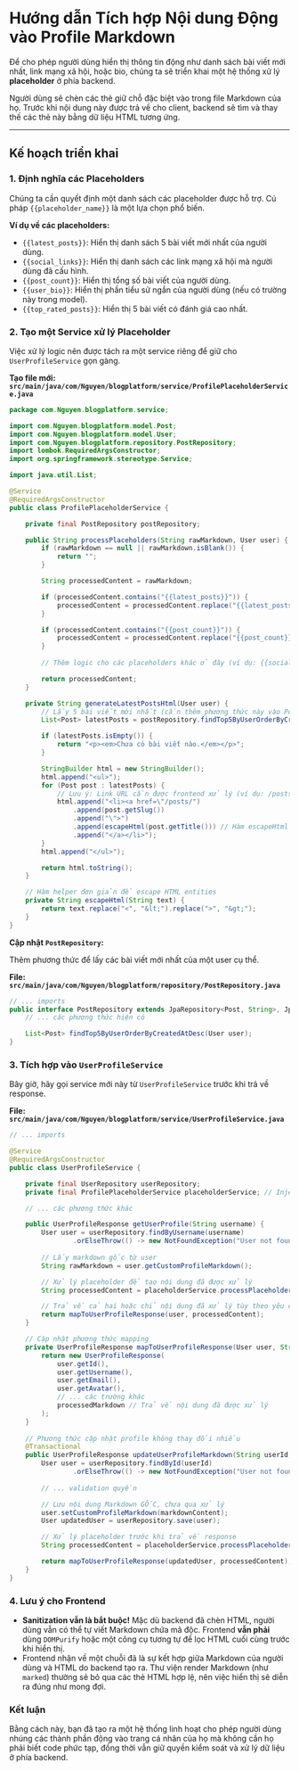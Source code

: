 # Hướng dẫn Tích hợp Nội dung Động vào Profile Markdown

Để cho phép người dùng hiển thị thông tin động như danh sách bài viết mới nhất, link mạng xã hội, hoặc bio, chúng ta sẽ triển khai một hệ thống xử lý **placeholder** ở phía backend.

Người dùng sẽ chèn các thẻ giữ chỗ đặc biệt vào trong file Markdown của họ. Trước khi nội dung này được trả về cho client, backend sẽ tìm và thay thế các thẻ này bằng dữ liệu HTML tương ứng.

---

## Kế hoạch triển khai

### 1. Định nghĩa các Placeholders

Chúng ta cần quyết định một danh sách các placeholder được hỗ trợ. Cú pháp `{{placeholder_name}}` là một lựa chọn phổ biến.

**Ví dụ về các placeholders:**

- `{{latest_posts}}`: Hiển thị danh sách 5 bài viết mới nhất của người dùng.
- `{{social_links}}`: Hiển thị danh sách các link mạng xã hội mà người dùng đã cấu hình.
- `{{post_count}}`: Hiển thị tổng số bài viết của người dùng.
- `{{user_bio}}`: Hiển thị phần tiểu sử ngắn của người dùng (nếu có trường này trong model).
- `{{top_rated_posts}}`: Hiển thị 5 bài viết có đánh giá cao nhất.

### 2. Tạo một Service xử lý Placeholder

Việc xử lý logic nên được tách ra một service riêng để giữ cho `UserProfileService` gọn gàng.

**Tạo file mới: `src/main/java/com/Nguyen/blogplatform/service/ProfilePlaceholderService.java`**

```java
package com.Nguyen.blogplatform.service;

import com.Nguyen.blogplatform.model.Post;
import com.Nguyen.blogplatform.model.User;
import com.Nguyen.blogplatform.repository.PostRepository;
import lombok.RequiredArgsConstructor;
import org.springframework.stereotype.Service;

import java.util.List;

@Service
@RequiredArgsConstructor
public class ProfilePlaceholderService {

    private final PostRepository postRepository;

    public String processPlaceholders(String rawMarkdown, User user) {
        if (rawMarkdown == null || rawMarkdown.isBlank()) {
            return "";
        }

        String processedContent = rawMarkdown;

        if (processedContent.contains("{{latest_posts}}")) {
            processedContent = processedContent.replace("{{latest_posts}}", generateLatestPostsHtml(user));
        }

        if (processedContent.contains("{{post_count}}")) {
            processedContent = processedContent.replace("{{post_count}}", String.valueOf(postRepository.countByUser(user)));
        }
        
        // Thêm logic cho các placeholders khác ở đây (ví dụ: {{social_links}})

        return processedContent;
    }

    private String generateLatestPostsHtml(User user) {
        // Lấy 5 bài viết mới nhất (cần thêm phương thức này vào PostRepository)
        List<Post> latestPosts = postRepository.findTop5ByUserOrderByCreatedAtDesc(user);

        if (latestPosts.isEmpty()) {
            return "<p><em>Chưa có bài viết nào.</em></p>";
        }

        StringBuilder html = new StringBuilder();
        html.append("<ul>");
        for (Post post : latestPosts) {
            // Lưu ý: Link URL cần được frontend xử lý (ví dụ: /posts/post-slug)
            html.append("<li><a href=\"/posts/")
                .append(post.getSlug())
                .append("\">")
                .append(escapeHtml(post.getTitle())) // Hàm escapeHtml để tránh XSS
                .append("</a></li>");
        }
        html.append("</ul>");

        return html.toString();
    }

    // Hàm helper đơn giản để escape HTML entities
    private String escapeHtml(String text) {
        return text.replace("<", "&lt;").replace(">", "&gt;");
    }
}
```

**Cập nhật `PostRepository`:**

Thêm phương thức để lấy các bài viết mới nhất của một user cụ thể.

**File: `src/main/java/com/Nguyen/blogplatform/repository/PostRepository.java`**
```java
// ... imports
public interface PostRepository extends JpaRepository<Post, String>, JpaSpecificationExecutor<Post> {
    // ... các phương thức hiện có

    List<Post> findTop5ByUserOrderByCreatedAtDesc(User user);
}
```

### 3. Tích hợp vào `UserProfileService`

Bây giờ, hãy gọi service mới này từ `UserProfileService` trước khi trả về response.

**File: `src/main/java/com/Nguyen/blogplatform/service/UserProfileService.java`**

```java
// ... imports

@Service
@RequiredArgsConstructor
public class UserProfileService {

    private final UserRepository userRepository;
    private final ProfilePlaceholderService placeholderService; // Inject service mới

    // ... các phương thức khác

    public UserProfileResponse getUserProfile(String username) {
        User user = userRepository.findByUsername(username)
                .orElseThrow(() -> new NotFoundException("User not found with username: " + username));
        
        // Lấy markdown gốc từ user
        String rawMarkdown = user.getCustomProfileMarkdown();

        // Xử lý placeholder để tạo nội dung đã được xử lý
        String processedContent = placeholderService.processPlaceholders(rawMarkdown, user);

        // Trả về cả hai hoặc chỉ nội dung đã xử lý tùy theo yêu cầu của bạn
        return mapToUserProfileResponse(user, processedContent);
    }

    // Cập nhật phương thức mapping
    private UserProfileResponse mapToUserProfileResponse(User user, String processedMarkdown) {
        return new UserProfileResponse(
            user.getId(),
            user.getUsername(),
            user.getEmail(),
            user.getAvatar(),
            // ... các trường khác
            processedMarkdown // Trả về nội dung đã được xử lý
        );
    }
    
    // Phương thức cập nhật profile không thay đổi nhiều
    @Transactional
    public UserProfileResponse updateUserProfileMarkdown(String userId, String markdownContent) {
        User user = userRepository.findById(userId)
                .orElseThrow(() -> new NotFoundException("User not found with id: " + userId));
        
        // ... validation quyền

        // Lưu nội dung Markdown GỐC, chưa qua xử lý
        user.setCustomProfileMarkdown(markdownContent);
        User updatedUser = userRepository.save(user);

        // Xử lý placeholder trước khi trả về response
        String processedContent = placeholderService.processPlaceholders(updatedUser.getCustomProfileMarkdown(), updatedUser);

        return mapToUserProfileResponse(updatedUser, processedContent);
    }
}
```

### 4. Lưu ý cho Frontend

- **Sanitization vẫn là bắt buộc!** Mặc dù backend đã chèn HTML, người dùng vẫn có thể tự viết Markdown chứa mã độc. Frontend **vẫn phải** dùng `DOMPurify` hoặc một công cụ tương tự để lọc HTML cuối cùng trước khi hiển thị.
- Frontend nhận về một chuỗi đã là sự kết hợp giữa Markdown của người dùng và HTML do backend tạo ra. Thư viện render Markdown (như `marked`) thường sẽ bỏ qua các thẻ HTML hợp lệ, nên việc hiển thị sẽ diễn ra đúng như mong đợi.

### Kết luận

Bằng cách này, bạn đã tạo ra một hệ thống linh hoạt cho phép người dùng nhúng các thành phần động vào trang cá nhân của họ mà không cần họ phải biết code phức tạp, đồng thời vẫn giữ quyền kiểm soát và xử lý dữ liệu ở phía backend.

```